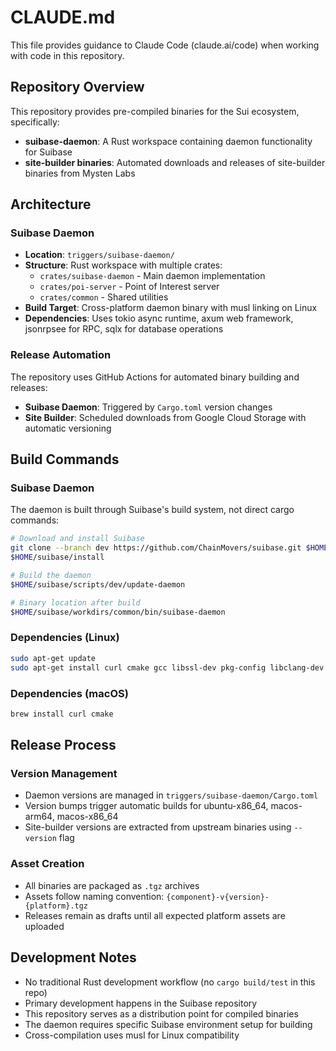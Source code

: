 # CLAUDE.md

This file provides guidance to Claude Code (claude.ai/code) when working with code in this repository.

## Repository Overview

This repository provides pre-compiled binaries for the Sui ecosystem, specifically:
- **suibase-daemon**: A Rust workspace containing daemon functionality for Suibase
- **site-builder binaries**: Automated downloads and releases of site-builder binaries from Mysten Labs

## Architecture

### Suibase Daemon
- **Location**: `triggers/suibase-daemon/`
- **Structure**: Rust workspace with multiple crates:
  - `crates/suibase-daemon` - Main daemon implementation
  - `crates/poi-server` - Point of Interest server
  - `crates/common` - Shared utilities
- **Build Target**: Cross-platform daemon binary with musl linking on Linux
- **Dependencies**: Uses tokio async runtime, axum web framework, jsonrpsee for RPC, sqlx for database operations

### Release Automation
The repository uses GitHub Actions for automated binary building and releases:
- **Suibase Daemon**: Triggered by `Cargo.toml` version changes
- **Site Builder**: Scheduled downloads from Google Cloud Storage with automatic versioning

## Build Commands

### Suibase Daemon
The daemon is built through Suibase's build system, not direct cargo commands:
```bash
# Download and install Suibase
git clone --branch dev https://github.com/ChainMovers/suibase.git $HOME/suibase
$HOME/suibase/install

# Build the daemon
$HOME/suibase/scripts/dev/update-daemon

# Binary location after build
$HOME/suibase/workdirs/common/bin/suibase-daemon
```

### Dependencies (Linux)
```bash
sudo apt-get update
sudo apt-get install curl cmake gcc libssl-dev pkg-config libclang-dev libpq-dev build-essential musl musl-tools musl-dev
```

### Dependencies (macOS)
```bash
brew install curl cmake
```

## Release Process

### Version Management
- Daemon versions are managed in `triggers/suibase-daemon/Cargo.toml`
- Version bumps trigger automatic builds for ubuntu-x86_64, macos-arm64, macos-x86_64
- Site-builder versions are extracted from upstream binaries using `--version` flag

### Asset Creation
- All binaries are packaged as `.tgz` archives
- Assets follow naming convention: `{component}-v{version}-{platform}.tgz`
- Releases remain as drafts until all expected platform assets are uploaded

## Development Notes

- No traditional Rust development workflow (no `cargo build/test` in this repo)
- Primary development happens in the Suibase repository
- This repository serves as a distribution point for compiled binaries
- The daemon requires specific Suibase environment setup for building
- Cross-compilation uses musl for Linux compatibility